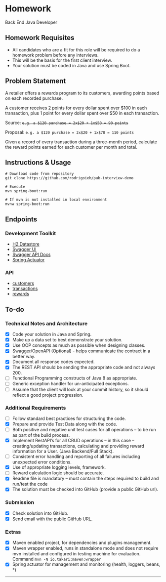 # Homework

Back End Java Developer

## Homework Requisites

- All candidates who are a fit for this role will be required to do a homework problem before any interviews.
- This will be the basis for the first client interview.
- Your solution must be coded in Java and use Spring Boot.

## Problem Statement

A retailer offers a rewards program to its customers, awarding points based on each recorded purchase.

A customer receives 2 points for every dollar spent over $100 in each transaction, plus 1 point for every dollar spent
over $50 in each transaction.

Source: <del>```e.g. a $120 purchase = 2x$20 + 1x$50 = 90 points```<del>

Proposal: ```e.g. a $120 purchase = 2x$20 + 1x$70 = 110 points```

Given a record of every transaction during a three-month period, calculate the reward points earned for each customer
per month and total.

## Instructions & Usage

```shell
# Download code from repository
git clone https://github.com/rodrigoieh/pub-interview-demo

# Execute
mvn spring-boot:run

# If mvn is not installed in local environment 
mvnw spring-boot:run
```

## Endpoints

### Development Toolkit

- [H2 Datastore][endpoint-h2]
- [Swagger UI][endpoint-swagger-gui]
- [Swagger API Docs][endpoint-swagger]
- [Spring Actuator][endpoint-actuator]

### API

- [customers][api-customer]
- [transactions][api-transaction]
- [rewards][api-reward]

## To-do

### Technical Notes and Architecture

- [x] Code your solution in Java and Spring.
- [x] Make up a data set to best demonstrate your solution.
- [x] Use OOP concepts as much as possible when designing classes.
- [x] Swagger/OpenAPI (Optional) - helps communicate the contract in a better way.
- [x] Document all response codes expected.
- [x] The REST API should be sending the appropriate code and not always 200.
- [ ] Functional Programming constructs of Java 8 as appropriate.
- [ ] Generic exception handler for un-anticipated exceptions.
- [ ] Assume that the client will look at your commit history, so it should reflect a good project progression.

### Additional Requirements

- [ ] Follow standard best practices for structuring the code.
- [x] Prepare and provide Test Data along with the code.
- [ ] Both positive and negative unit test cases for all operations – to be run as part of the build process.
- [x] Implement RestAPI’s for all CRUD operations – in this case – creating/updating transactions, calculating and
  providing reward information for a User. (Java Backend/Full Stack).
- [ ] Consistent error handling and reporting of all failures including unexpected error conditions.
- [x] Use of appropriate logging levels, framework.
- [ ] Reward calculation logic should be accurate.
- [x] Readme file is mandatory – must contain the steps required to build and run/test the code
- [x] The solution must be checked into GitHub (provide a public GitHub url).

### Submission

- [x] Check solution into GitHub.
- [x] Send email with the public GitHub URL.

### Extras

- [x] Maven enabled project, for dependencies and plugins management.
- [x] Maven wrapper enabled, runs in standalone mode and does not require mvn installed and configured in testing
  machine for evaluation. Command ```mvn -N io.takari:maven:wrapper```
- [x] Spring actuator for management and monitoring (health, loggers, beans, *)

---

<!--
Version:   1.0.0
Update:    06/12/2021
Contact:   rodrigoerazo@gmail.com
Developer: Rodrigo Erazo Hermosilla
-->

[//]: <> (Endpoints: API)

[api-customer]: http://localhost:8080/api/customers

[api-transaction]: http://localhost:8080/api/transactions

[api-reward]:  http://localhost:8080/api/rewards

[//]: <> (Endpoints: Toolkit)

[endpoint-h2]:  http://localhost:8080/h2

[endpoint-swagger]: http://localhost:8080/api/v2/api-docs

[endpoint-swagger-gui]: http://localhost:8080/api/swagger-ui.html

[endpoint-actuator]: http://localhost:9000/actuator

[endpoint-actuator-auditevents]: http://localhost:9000/actuator/auditevents

[endpoint-actuator-autoconfig]: http://localhost:9000/actuator/autoconfig

[endpoint-actuator-beans]: http://localhost:9000/actuator/beans

[endpoint-actuator-configprops]: http://localhost:9000/actuator/configprops

[endpoint-actuator-dump]: http://localhost:9000/actuator/dump

[endpoint-actuator-env]: http://localhost:9000/actuator/env

[endpoint-actuator-flyway]: http://localhost:9000/actuator/flyway

[endpoint-actuator-health]: http://localhost:9000/actuator/health

[endpoint-actuator-info]: http://localhost:9000/actuator/info

[endpoint-actuator-loggers]: http://localhost:9000/actuator/loggers

[endpoint-actuator-liquibase]: http://localhost:9000/actuator/liquibase

[endpoint-actuator-metrics]: http://localhost:9000/actuator/metrics

[endpoint-actuator-mappings]: http://localhost:9000/actuator/mappings

[endpoint-actuator-shutdown]: http://localhost:9000/actuator/shutdown

[endpoint-actuator-trace]: http://localhost:9000/actuator/trace
